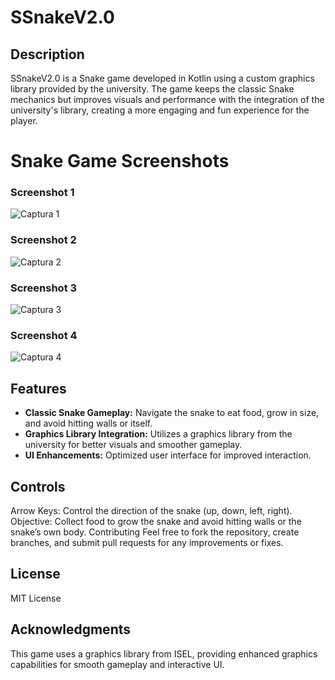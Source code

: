 # SSnakeV2.0

## Description
SSnakeV2.0 is a Snake game developed in Kotlin using a custom graphics library provided by the university. The game keeps the classic Snake mechanics but improves visuals and performance with the integration of the university's library, creating a more engaging and fun experience for the player.

# Snake Game Screenshots

### Screenshot 1
![Captura 1](images/Captura%20de%20ecrã%202025-01-29%20133657.png)

### Screenshot 2
![Captura 2](images/Captura%20de%20ecrã%202025-01-29%20133717.png)

### Screenshot 3
![Captura 3](images/Captura%20de%20ecrã%202025-01-29%20133737.png)

### Screenshot 4
![Captura 4](images/Captura%20de%20ecrã%202025-01-29%20133747.png)


## Features
- **Classic Snake Gameplay:** Navigate the snake to eat food, grow in size, and avoid hitting walls or itself.
- **Graphics Library Integration:** Utilizes a graphics library from the university for better visuals and smoother gameplay.
- **UI Enhancements:** Optimized user interface for improved interaction.

## Controls
Arrow Keys: Control the direction of the snake (up, down, left, right).
Objective: Collect food to grow the snake and avoid hitting walls or the snake’s own body.
Contributing
Feel free to fork the repository, create branches, and submit pull requests for any improvements or fixes.

## License
MIT License

## Acknowledgments
This game uses a graphics library from ISEL, providing enhanced graphics capabilities for smooth gameplay and interactive UI.
